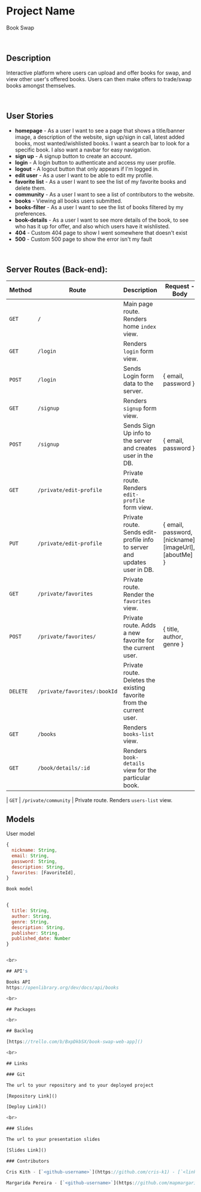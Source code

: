 # Project Name
Book Swap

<br>

## Description

Interactive platform where users can upload and offer books for swap, and view other user's offered books. Users can then make offers to trade/swap books amongst themselves. 

<br>

## User Stories

- **homepage** - As a user I want to see a page that shows a title/banner image, a description of the website, sign up/sign in call, latest added books, most wanted/wishlisted books. I want a search bar to look for a specific book. I also want a navbar for easy navigation.
- **sign up** - A signup button to create an account.
- **login** - A login button to authenticate and access my user profile.
- **logout** - A logout button that only appears if I'm logged in.
- **edit user** - As a user I want to be able to edit my profile.
- **favorite list** - As a user I want to see the list of my favorite books and delete them.
- **community** - As a user I want to see a list of contributors to the website.
- **books** - Viewing all books users submitted.
- **books-filter** - As a user I want to see the list of books filtered by my preferences.
- **book-details** - As a user I want to see more details of the book, to see who has it up for offer, and also which users have it wishlisted.
- **404** - Custom 404 page to show I went somewhere that doesn't exist
- **500** - Custom 500 page to show the error isn't my fault

<br>

## Server Routes (Back-end):

| **Method** | **Route**                     | **Description**                                                          | Request - Body                                                          |
| ---------- | ----------------------------- | ------------------------------------------------------------------------ | ----------------------------------------------------------------------- |
| `GET`      | `/`                           | Main page route. Renders home `index` view.                              |                                                                         |
| `GET`      | `/login`                      | Renders `login` form view.                                               |                                                                         |
| `POST`     | `/login`                      | Sends Login form data to the server.                                     | { email, password }                                                     |
| `GET`      | `/signup`                     | Renders `signup` form view.                                              |                                                                         |
| `POST`     | `/signup`                     | Sends Sign Up info to the server and creates user in the DB.             | { email, password }                                                     |
| `GET`      | `/private/edit-profile`       | Private route. Renders `edit-profile` form view.                         |                                                                         |
| `PUT`      | `/private/edit-profile`       | Private route. Sends edit-profile info to server and updates user in DB. | { email, password, [nickname], [imageUrl], [aboutMe] } |
| `GET`      | `/private/favorites`          | Private route. Render the `favorites` view.                              |                                                                         |
| `POST`     | `/private/favorites/`         | Private route. Adds a new favorite for the current user.                 | { title, author, genre }                                |
| `DELETE`   | `/private/favorites/:bookId` | Private route. Deletes the existing favorite from the current user.      |                                                                         |
| `GET`      | `/books`                     | Renders `books-list` view.                                              |                                                                         |
| `GET`      | `/book/details/:id`         | Renders `book-details` view for the particular book.                  |

| `GET` | `/private/community` | Private route. Renders `users-list` view.


## Models

User model

```javascript
{
  nickname: String,
  email: String,
  password: String,
  description: String,
  favorites: [FavoriteId],
}

Book model


{
  title: String,
  author: String,
  genre: String,
  description: String,
  publisher: String,
  published_date: Number
}


<br>

## API's

Books API
https://openlibrary.org/dev/docs/api/books

<br>

## Packages

<br>

## Backlog

[https://trello.com/b/BxpDkbSX/book-swap-web-app]()

<br>

## Links

### Git

The url to your repository and to your deployed project

[Repository Link]()

[Deploy Link]()

<br>

### Slides

The url to your presentation slides

[Slides Link]()

### Contributors

Cris Kith - [`<github-username>`](https://github.com/cris-k1) - [`<linkedin-profile-link>`](https://www.linkedin.com/in/cristian-kith-pollini-85a229176/)

Margarida Pereira - [`<github-username>`](https://github.com/mapmargaridapereira) - [`<linkedin-profile-link>`](https://www.linkedin.com/in/mapmargaridapereira/)
